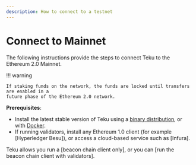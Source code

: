 ```yaml
---
description: How to connect to a testnet
---
```


# Connect to Mainnet

The following instructions provide the steps to connect Teku to the Ethereum 2.0 Mainnet.

!!! warning

    If staking funds on the network, the funds are locked until transfers are enabled in a
    future phase of the Ethereum 2.0 network.

**Prerequisites**:

* Install the latest stable version of Teku using a [binary distribution](Installation-Options/Install-Binaries.md),
    or with [Docker](Installation-Options/Run-Docker-Image.md).
* If running validators, install any Ethereum 1.0 client (for example [Hyperledger Besu]), or access a
    cloud-based service such as [Infura].

Teku allows you run a [beacon chain client only], or you can [run the beacon chain client
with validators].